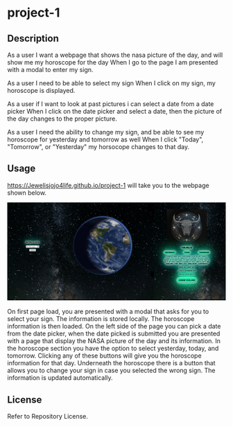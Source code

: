 # project-1

## Description
As a user I want a webpage that shows the nasa picture of the day, and will show me my horoscope for the day
When I go to the page I am presented with a modal to enter my sign.

As a user I need to be able to select my sign
When I click on my sign, my horoscope is displayed.

As a user if I want to look at past pictures i can select a date from a date picker
When I click on the date picker and select a date, then the picture of the day changes to the proper picture.

As a user I need the ability to change my sign, and be able to see my horoscope for yesterday and tomorrow as well
When I click "Today", "Tomorrow", or "Yesterday" my horsocope changes to that day.

## Usage
https://Jewelisjojo4life.github.io/project-1
will take you to the webpage shown below.

![Team 7 Project 1](assets/images/readme-screenshot.png)

On first page load, you are presented with a modal that asks for you to select your sign. The information is stored locally. The horoscope information is then loaded. On the left side of the page you can pick a date from the date picker, when the date picked is submitted you are presented with a page that display the NASA picture of the day and its information. In the horoscope section you have the option to select yesterday, today, and tomorrow. Clicking any of these buttons will give you the horoscope information for that day. Underneath the horoscope there is a button that allows you to change your sign in case you selected the wrong sign. The information is updated automatically.

## License

Refer to Repository License.
